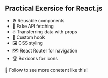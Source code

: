 ## Practical Exersice for React.js

* ⚙️ Reusable components
* 🔗 Fake API fetching
* 🔥 Transferring data with props
* 🚀 Custom hook
* 🖼️ CSS styling
* 🗺️ React Router for navigation
* 🏆 Boxicons for icons

💙 Follow to see more conetent like this!